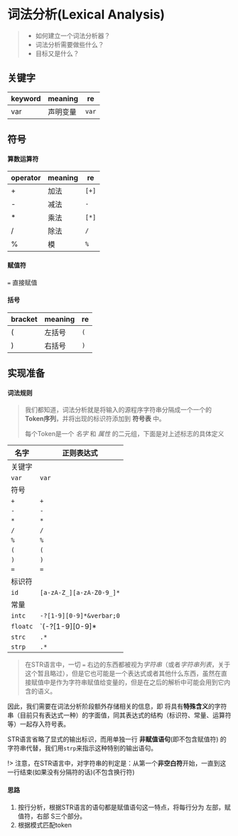 # 词法分析(Lexical Analysis)

> * 如何建立一个词法分析器？
> * 词法分析需要做些什么？
> * 目标又是什么？

## 关键字


| keyword | meaning  | re    |
| ------- | -------- | ----- |
| var     | 声明变量 | `var` |

## 符号

#### 算数运算符

| operator | meaning | re    |
| -------- | ------- | ----- |
| +        | 加法    | `[+]` |
| -        | 减法    | `-`   |
| *        | 乘法    | `[*]` |
| /        | 除法    | `/`   |
| %        | 模      | `%`   |

#### 赋值符
`=` 直接赋值

#### 括号

| bracket | meaning | re  |
| ------- | ------- | --- |
| (       | 左括号  | `(` |
| )       | 右括号  | `)` |


##  实现准备

#### 词法规则

> 我们都知道，词法分析就是将输入的源程序字符串分隔成一个一个的 **Token序列**，并将出现的标识符添加到 **符号表** 中。
> 
> 每个Token是一个 *名字* 和 *属性* 的二元组，下面是对上述标志的具体定义

| 名字     | 正则表达式               |
| -------- | ------------------------ |
| 关键字   |                          |
| `var`    | `var`                    |
| 符号     |                          |
| `+`      | `+`                      |
| `-`      | `-`                      |
| `*`      | `*`                      |
| `/`      | `/`                      |
| `%`      | `%`                      |
| `(`      | `(`                      |
| `)`      | `)`                      |
| `=`      | `=`                      |
| 标识符   |                          |
| `id`     | `[a-zA-Z_][a-zA-Z0-9_]*` |
| 常量     |                          |
| `intc`   | `-?[1-9][0-9]*&verbar;0` |
| `floatc` | `(-?[1-9][0-9]*|0)\.[0-9]*` |
| `strc`   | `.*`                     |
|`strp`|`.*`|


> 在STR语言中，一切 `=` 右边的东西都被视为*字符串*（或者*字符串列表*，关于这个暂且略过），但是它也可能是一个表达式或者其他什么东西，虽然在直接赋值中是作为字符串赋值给变量的，但是在之后的解析中可能会用到它内含的语义。


因此，我们需要在词法分析阶段额外存储相关的信息，即 将具有**特殊含义**的字符串（目前只有表达式一种）的字面值，同其表达式的结构（标识符、常量、运算符等）一起存入符号表。

STR语言省略了显式的输出标识，而用单独一行 **非赋值语句**(即不包含赋值符) 的字符串代替，我们用`strp`来指示这种特别的输出语句。

!> 注意，在STR语言中，对字符串的判定是：从第一个**非空白符**开始，一直到这一行结束(如果没有分隔符的话)(不包含换行符)

#### 思路

   1. 按行分析，根据STR语言的语句都是赋值语句这一特点，将每行分为 左部，赋值符，右部 S三个部分。
   2. 根据模式匹配token




